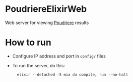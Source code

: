 # PoudriereElixirWeb

Web server for viewing [Poudriere](https://github.com/freebsd/poudriere) results

# How to run

* Configure IP address and port in `config/` files
* To run the server, do this:

        elixir --detached -S mix do compile, run --no-halt

